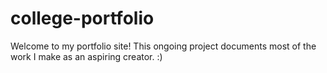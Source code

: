 # college-portfolio
Welcome to my portfolio site! This ongoing project documents most of the work I make as an aspiring creator. :)
